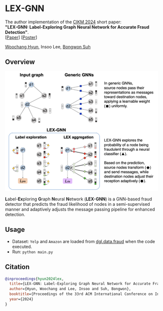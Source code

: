 # LEX-GNN

The author implementation of the [CIKM 2024](https://cikm2024.org/) short paper:  
**"LEX-GNN: Label-Exploring Graph Neural Network for Accurate Fraud Detection"**.  
[[Paper](https://dl.acm.org/doi/10.1145/3627673.3679956)] [[Poster](./lex_poster.pdf)]


[Woochang Hyun](https://scholar.google.com/citations?user=lswcPDIAAAAJ), 
Insoo Lee, 
[Bongwon Suh](https://scholar.google.com/citations?user=-nlhtEkAAAAJ)


## Overview

<p align="center">
    <a href="https://github.com/wdhyun/LEX">
        <img src="./lex_overview.png" width="750"/>
    </a>
<p>

**L**abel-**Ex**ploring **G**raph **N**eural **N**etwork (**LEX-GNN**) is a GNN-based fraud detector that predicts the fraud likelihood of nodes in a semi-supervised manner and adaptively adjusts the message passing pipeline for enhanced detection.


## Usage

- Dataset: `Yelp` and `Amazon` are loaded from [dgl.data.fraud](https://docs.dgl.ai/api/python/dgl.data.html#node-prediction-datasets) when the code executed.
- Run: `python main.py`

## Citation

```bibtex
@inproceedings{hyun2024lex,
  title={LEX-GNN: Label-Exploring Graph Neural Network for Accurate Fraud Detection},
  author={Hyun, Woochang and Lee, Insoo and Suh, Bongwon},
  booktitle={Proceedings of the 33rd ACM International Conference on Information and Knowledge Management (CIKM'24)},
  year={2024}
}
```
